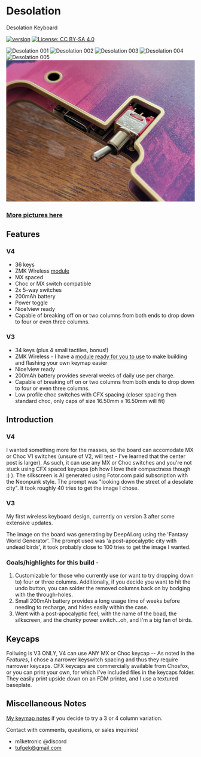 # Desolation
Desolation Keyboard

[![version](https://img.shields.io/badge/version-4.0.0-blue)](#)
[![License: CC BY-SA 4.0](https://img.shields.io/badge/License-CC%20BY--SA%204.0-lightgrey.svg)](https://creativecommons.org/licenses/by-sa/4.0/)

![Desolation 001](images/deso_v4_001.jpg)
![Desolation 002](images/deso_v4_002.jpg)
![Desolation 003](images/deso_v4_003.jpg)
![Desolation 004](images/deso_v4_004.jpg)
![Desolation 005](images/deso_v4_005.jpg)
![Desolation 006](images/deso_v4_006.jpg)

### [More pictures here](images/gallery.md)



## Features
### V4
- 36 keys
- ZMK Wireless [module](https://github.com/miketronic/zmk-keyboards-desolation/tree/main)
- MX spaced
- Choc or MX switch compatible
- 2x 5-way switches
- 200mAh battery
- Power toggle
- Nice!view ready
- Capable of breaking off on or two columns from both ends to drop down to four or even three columns.

### V3
- 34 keys (plus 4 small tactiles, bonus!)
- ZMK Wireless - I have a [module ready for you to use](https://github.com/miketronic/zmk-keyboards-desolation/tree/main) to make building and flashing your own keymap easier
- Nice!view ready
- 200mAh battery provides several weeks of daily use per charge.
- Capable of breaking off on or two columns from both ends to drop down to four or even three columns.
- Low profile choc switches with CFX spacing (closer spacing then standard choc, only caps of size 16.50mm x 16.50mm will fit)



## Introduction

### V4
I wanted something more for the masses, so the board can accomodate MX or Choc V1 switches (unsure of V2, will test - I've learned that the center post is larger).  As such, it can use any MX or Choc switches and you're not stuck using CFX spaced keycaps (oh how I love their compactness though :) ).
  The silkscreen is AI generated using Fotor.com paid subscription with the Neonpunk style.  The prompt was "looking down the street of a desolate city".  It took roughly 40 tries to get the image I chose.

### V3
My first wireless keyboard design, currently on version 3 after some extensive updates.

The image on the board was generating by DeepAI.org using the 'Fantasy World Generator'.  The prompt used was 'a post-apocalyptic city with undead birds', it took probably close to 100 tries to get the image I wanted.

### Goals/highlights for this build -

  1. Customizable for those who currently use (or want to try dropping down to) four or three columns.  Additionally, if you decide you want to hit the undo button, you can solder the removed columns back on by bodging with the through-holes.
  2. Small 200mAh battery provides a long usage time of weeks before needing to recharge, and hides easily within the case.
  3. Went with a post-apocalyptic feel, with the name of the boad, the silkscreen, and the chunky power switch...oh, and I'm a big fan of birds.




## Keycaps

Follwing is V3 ONLY, V4 can use ANY MX or Choc keycap 
  -- As noted in the *Features*, I chose a narrower keyswitch spacing and thus they require narrower keycaps.  CFX keycaps are commercially available from Chosfox, or you can print your own, for which I've included files in the keycaps folder.  They easily print upside down on an FDM printer, and I use a textured baseplate.



## Miscellaneous Notes
[My keymap notes](https://github.com/miketronic/MM20-keyboard-layout) if you decide to try a 3 or 4 column variation.





Contact with comments, questions, or sales inquiries!
- m1ketronic @discord
- tufgek@gmail.com
